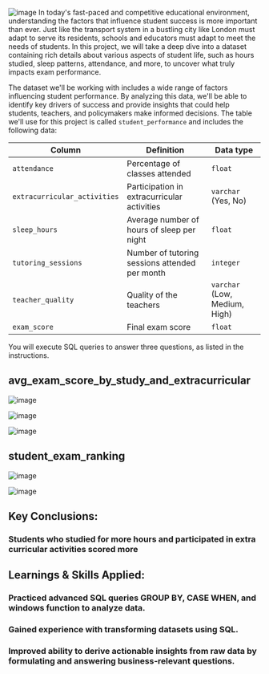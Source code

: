 ![image](https://github.com/user-attachments/assets/a45d14ec-b648-41be-bad5-8bb37776d455)
In today's fast-paced and competitive educational environment, understanding the factors that influence student success is more important than ever. Just like the transport system in a bustling city like London must adapt to serve its residents, schools and educators must adapt to meet the needs of students. In this project, we will take a deep dive into a dataset containing rich details about various aspects of student life, such as hours studied, sleep patterns, attendance, and more, to uncover what truly impacts exam performance.

The dataset we'll be working with includes a wide range of factors influencing student performance. By analyzing this data, we'll be able to identify key drivers of success and provide insights that could help students, teachers, and policymakers make informed decisions. The table we'll use for this project is called `student_performance` and includes the following data:

| Column                   | Definition                                                      | Data type             |
|--------------------------|-----------------------------------------------------------------|-----------------------|
| `attendance`              | Percentage of classes attended                                  |     `float`               |
| `extracurricular_activities` | Participation in extracurricular activities                   |     `varchar` (Yes, No)    |
| `sleep_hours`             | Average number of hours of sleep per night                      |     `float`               |
| `tutoring_sessions`       | Number of tutoring sessions attended per month                  |     `integer`             |
| `teacher_quality`         | Quality of the teachers                                         |     `varchar` (Low, Medium, High) |
| `exam_score`              | Final exam score                                                |     `float`               |

You will execute SQL queries to answer three questions, as listed in the instructions.


## avg_exam_score_by_study_and_extracurricular

![image](https://github.com/user-attachments/assets/b1dc22e1-3179-47da-a3f0-a5199d567076)


![image](https://github.com/user-attachments/assets/8f0d4c0c-38c5-4917-8cf8-e3ac5e599fb3)

![image](https://github.com/user-attachments/assets/5b5b28b7-34d8-48ff-b978-e0c1b9537b49)


## student_exam_ranking
![image](https://github.com/user-attachments/assets/6884368b-4f5d-40e0-9234-e8466ae80037)

![image](https://github.com/user-attachments/assets/e42a6751-deb9-4f8a-b254-5c71ccf73db0)

## Key Conclusions:

### Students who studied for more hours and participated in extra curricular activities scored more

## Learnings & Skills Applied:

### Practiced advanced SQL queries  GROUP BY, CASE WHEN, and windows function to analyze data.
### Gained experience with transforming datasets using SQL.
### Improved ability to derive actionable insights from raw data by formulating and answering business-relevant questions.





